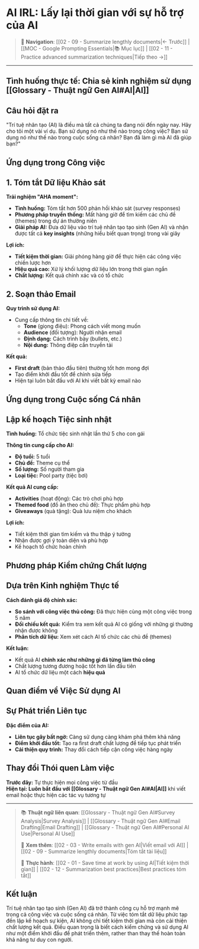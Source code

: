 # AI IRL: Lấy lại thời gian với sự hỗ trợ của AI

> 🧭 **Navigation**: [[02 - 09 - Summarize lengthly documents|← Trước]] | [[MOC - Google Prompting Essentials|📚 Mục lục]] | [[02 - 11 - Practice advanced summarization techniques|Tiếp theo →]]

---

## Tình huống thực tế: Chia sẻ kinh nghiệm sử dụng [[Glossary - Thuật ngữ Gen AI#AI|AI]]

## Câu hỏi đặt ra

"Trí tuệ nhân tạo (AI) là điều mà tất cả chúng ta đang nói đến ngày nay. Hãy cho tôi một vài ví dụ. Bạn sử dụng nó như thế nào trong công việc? Bạn sử dụng nó như thế nào trong cuộc sống cá nhân? Bạn đã làm gì mà AI đã giúp bạn?"

## Ứng dụng trong Công việc

## 1. Tóm tắt Dữ liệu Khảo sát

**Trải nghiệm "AHA moment":**

- **Tình huống:** Tóm tắt hơn 500 phản hồi khảo sát (survey responses)
- **Phương pháp truyền thống:** Mất hàng giờ để tìm kiếm các chủ đề (themes) trong dự án thường niên
- **Giải pháp AI:** Đưa dữ liệu vào trí tuệ nhân tạo tạo sinh (Gen AI) và nhận được tất cả **key insights** (những hiểu biết quan trọng) trong vài giây

**Lợi ích:**

- **Tiết kiệm thời gian:** Giải phóng hàng giờ để thực hiện các công việc chiến lược hơn
- **Hiệu quả cao:** Xử lý khối lượng dữ liệu lớn trong thời gian ngắn
- **Chất lượng:** Kết quả chính xác và có tổ chức

## 2. Soạn thảo Email

**Quy trình sử dụng AI:**

- Cung cấp thông tin chi tiết về:
  - **Tone** (giọng điệu): Phong cách viết mong muốn
  - **Audience** (đối tượng): Người nhận email
  - **Định dạng:** Cách trình bày (bullets, etc.)
  - **Nội dung:** Thông điệp cần truyền tải

**Kết quả:**

- **First draft** (bản thảo đầu tiên) thường tốt hơn mong đợi
- Tạo điểm khởi đầu tốt để chỉnh sửa tiếp
- Hiện tại luôn bắt đầu với AI khi viết bất kỳ email nào

## Ứng dụng trong Cuộc sống Cá nhân

## Lập kế hoạch Tiệc sinh nhật

**Tình huống:** Tổ chức tiệc sinh nhật lần thứ 5 cho con gái

**Thông tin cung cấp cho AI:**

- **Độ tuổi:** 5 tuổi
- **Chủ đề:** Theme cụ thể
- **Số lượng:** Số người tham gia
- **Loại tiệc:** Pool party (tiệc bơi)

**Kết quả AI cung cấp:**

- **Activities** (hoạt động): Các trò chơi phù hợp
- **Themed food** (đồ ăn theo chủ đề): Thực phẩm phù hợp
- **Giveaways** (quà tặng): Quà lưu niệm cho khách

**Lợi ích:**

- Tiết kiệm thời gian tìm kiếm và thu thập ý tưởng
- Nhận được gợi ý toàn diện và phù hợp
- Kế hoạch tổ chức hoàn chỉnh

## Phương pháp Kiểm chứng Chất lượng

## Dựa trên Kinh nghiệm Thực tế

**Cách đánh giá độ chính xác:**

- **So sánh với công việc thủ công:** Đã thực hiện cùng một công việc trong 5 năm
- **Đối chiếu kết quả:** Kiểm tra xem kết quả AI có giống với những gì thường nhận được không
- **Phân tích dữ liệu:** Xem xét cách AI tổ chức các chủ đề (themes)

**Kết luận:**

- Kết quả AI **chính xác như những gì đã từng làm thủ công**
- Chất lượng tương đương hoặc tốt hơn lần đầu tiên
- AI tổ chức dữ liệu một cách **hiệu quả**

## Quan điểm về Việc Sử dụng AI

## Sự Phát triển Liên tục

**Đặc điểm của AI:**

- **Liên tục gây bất ngờ:** Càng sử dụng càng khám phá thêm khả năng
- **Điểm khởi đầu tốt:** Tạo ra first draft chất lượng để tiếp tục phát triển
- **Cải thiện quy trình:** Thay đổi cách tiếp cận công việc hàng ngày

## Thay đổi Thói quen Làm việc

**Trước đây:** Tự thực hiện mọi công việc từ đầu  
**Hiện tại:** **Luôn bắt đầu với [[Glossary - Thuật ngữ Gen AI#AI|AI]]** khi viết email hoặc thực hiện các tác vụ tương tự

---

> 📚 **Thuật ngữ liên quan**: [[Glossary - Thuật ngữ Gen AI#Survey Analysis|Survey Analysis]] | [[Glossary - Thuật ngữ Gen AI#Email Drafting|Email Drafting]] | [[Glossary - Thuật ngữ Gen AI#Personal AI Use|Personal AI Use]]
>
> 🔗 **Xem thêm**: [[02 - 03 - Write emails with gen AI|Viết email với AI]] | [[02 - 09 - Summarize lengthly documents|Tóm tắt tài liệu]]
>
> 🎯 **Thực hành**: [[02 - 01 - Save time at work by using AI|Tiết kiệm thời gian]] | [[02 - 12 - Summarization best practices|Best practices tóm tắt]]

## Kết luận

Trí tuệ nhân tạo tạo sinh (Gen AI) đã trở thành công cụ hỗ trợ mạnh mẽ trong cả công việc và cuộc sống cá nhân. Từ việc tóm tắt dữ liệu phức tạp đến lập kế hoạch sự kiện, AI không chỉ tiết kiệm thời gian mà còn cải thiện chất lượng kết quả. Điều quan trọng là biết cách kiểm chứng và sử dụng AI như một điểm khởi đầu để phát triển thêm, rather than thay thế hoàn toàn khả năng tư duy con người.
